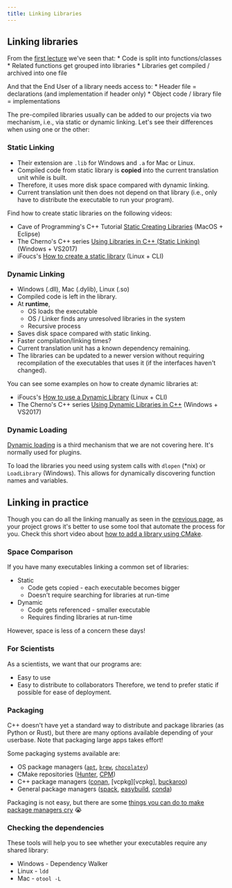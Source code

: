 ```yaml
---
title: Linking Libraries
---
```


## Linking libraries

From the [first lecture][lesson-first] we've seen that:
    * Code is split into functions/classes
    * Related functions get grouped into libraries
    * Libraries get compiled / archived into one file

And that the End User of a library needs access to:
    * Header file = declarations (and implementation if header only)
    * Object code / library file = implementations

The pre-compiled libraries usually can be added to our projects via two mechanism, i.e., via
static or dynamic linking. Let's see their differences when using one or the other:
    
### Static Linking

* Their extension are `.lib` for Windows and `.a` for Mac or Linux.
* Compiled code from static library is **copied** into the current translation unit while is built.
* Therefore, it uses more disk space compared with dynamic linking.
* Current translation unit then does not depend on that library (i.e., only have
  to distribute the executable to run your program).

Find how to create static libraries on the following videos:
- Cave of Programming's C++ Tutorial [Static Creating Libraries][CPPCoPStatic] (MacOS + Eclipse)
- The Cherno's C++ series [Using Libraries in C++ (Static Linking)][CPPChernoStacic] (Windows + VS2017)
- iFoucs's [How to create a static library][ProgLinIF_static] (Linux + CLI)


### Dynamic Linking

* Windows (.dll), Mac (.dylib), Linux (.so)
* Compiled code is left in the library.
* At **runtime**,
    * OS loads the executable
    * OS / Linker finds any unresolved libraries in the system
    * Recursive process
* Saves disk space compared with static linking.
* Faster compilation/linking times?
* Current translation unit has a known dependency remaining.
* The libraries can be updated to a newer version without requiring
  recompilation of the executables that uses it (if the interfaces haven't
  changed).
    
You can see some examples on how to create dynamic libraries at:
- iFoucs's [How to use a Dynamic Library][ProgLinIF_dyanmic] (Linux + CLI)
- The Cherno's C++ series [Using Dynamic Libraries in C++][CPPChernoDynamic] (Windows + VS2017)
    
### Dynamic Loading

[Dynamic loading][DynamicLoading-wiki] is a third mechanism that we are not
covering here. It's normally used for plugins.

To load the libraries you need using system calls with `dlopen` (*nix) or
`LoadLibrary` (Windows). This allows for dynamically discovering function names
and variables.


## Linking in practice

Though you can do all the linking manually as seen in the [previous
page][lesson-LibBasics], as your project grows it's better to use some tool that
automate the process for you. Check this short video about [how to add a library using CMake][CPPVoBCMakeAddLib].


### Space Comparison

If you have many executables linking a common set of libraries:
* Static
    * Code gets copied - each executable becomes bigger
    * Doesn't require searching for libraries at run-time
* Dynamic
    * Code gets referenced - smaller executable
    * Requires finding libraries at run-time

However, space is less of a concern these days!


### For Scientists

As a scientists, we want that our programs are:
* Easy to use
* Easy to distribute to collaborators
Therefore, we tend to prefer static if possible for ease of deployment.


### Packaging

C++ doesn't have yet a standard way to distribute and package libraries (as Python
or Rust), but there are many options available depending of your userbase.
Note that packaging large apps takes effort!

Some packaging systems available are:
* OS package managers ([`apt`][DebPack], [`brew`][BrewPack], [`chocolatey`][ChocoPack])
* CMake repositories ([Hunter][HunterPack], [CPM][CPM])
* C++ package managers ([conan][ConanPack], [vcpkg][vcpkg], [buckaroo][buckPack])
* General package managers ([spack][SpackPack], [easybuild][ebPack], [conda][condaPack])

Packaging is not easy, but there are some [things you can do to make package managers cry][make-PM-cry] 😭


### Checking the dependencies

These tools will help you to see whether your executables require any shared library:

* Windows - Dependency Walker
* Linux - `ldd`
* Mac - `otool -L`




[lesson-first]: ../01research/
[CPPCoPStatic]: https://www.youtube.com/watch?v=kw3UD_YCoEk
[CPPChernoStacic]: https://www.youtube.com/watch?v=or1dAmUO8k0
[ProgLinIF_static]: https://www.youtube.com/watch?v=3RmIVDgPmGk
[DynamicLoading-wiki]: https://en.wikipedia.org/wiki/Dynamic_loading
[ProgLinIF_dyanmic]: https://www.youtube.com/watch?v=pkMg_df8gHs
[CPPChernoDynamic]: https://www.youtube.com/watch?v=pLy69V2F_8M
[lesson-LibBasics]: ./sec02LibraryBasics.html
[CPPVoBCMakeAddLib]: https://www.youtube.com/watch?v=abuCXC3t6eQ
[DebPack]: https://wiki.debian.org/HowToPackageForDebian
[BrewPack]: https://docs.brew.sh/Formula-Cookbook
[ChocoPack]: https://docs.chocolatey.org/en-us/features/create-packages
[HunterPack]: https://hunter.readthedocs.io/en/latest/creating-new.html
[CPM]: https://github.com/TheLartians/CPM.cmake
[ConanPack]: https://docs.conan.io/en/latest/creating_packages.html
[vcpkgPack]: https://docs.microsoft.com/en-us/cpp/build/vcpkg
[buckPack]: https://github.com/LoopPerfect/buckaroo/wiki/Creating-a-Package
[SpackPack]: https://spack.readthedocs.io/en/latest/packaging_guide.html
[ebPack]: https://docs.easybuild.io/en/latest/Writing_easyconfig_files.html
[condaPack]: https://docs.conda.io/projects/conda-build/en/latest/user-guide/tutorials/build-pkgs.html
[make-PM-cry]: https://www.youtube.com/watch?v=NSemlYagjIU
